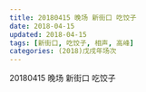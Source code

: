 ```yaml
---
title: 20180415 晚场 新街口 吃饺子
date: 2018-04-15
updated: 2018-04-15
tags: [新街口, 吃饺子, 相声, 高峰]
categories: (2018)戊戌年场次 
---
```

20180415 晚场 新街口 吃饺子
